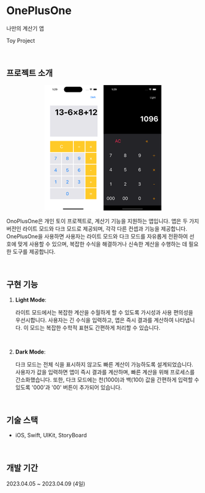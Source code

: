 # OnePlusOne

나만의 계산기 앱

Toy Project

<br>

## 프로젝트 소개

<p align="center">
  <img src="./lightMode.png" width=30% height=30%>
  <img src="./darkMode.png" width=30% height=30%>
</p>

OnoPlusOne은 개인 토이 프로젝트로, 계산기 기능을 지원하는 앱입니다. 앱은 두 가지 버전인 라이트 모드와 다크 모드로 제공되며, 각각 다른 컨셉과 기능을 제공합니다. OnePlusOne을 사용하면 사용자는 라이트 모드와 다크 모드를 자유롭게 전환하여 선호에 맞게 사용할 수 있으며, 복잡한 수식을 해결하거나 신속한 계산을 수행하는 데 필요한 도구를 제공합니다.

<br>

## 구현 기능

1. <strong>Light Mode</strong>:

   라이트 모드에서는 복잡한 계산을 수월하게 할 수 있도록 가시성과 사용 편의성을 우선시합니다. 사용자는 긴 수식을 입력하고, 앱은 즉시 결과를 계산하여 나타냅니다. 이 모드는 복잡한 수학적 표현도 간편하게 처리할 수 있습니다.

<br>

2. <strong>Dark Mode</strong>:

   다크 모드는 전체 식을 표시하지 않고도 빠른 계산이 가능하도록 설계되었습니다. 사용자가 값을 입력하면 앱이 즉시 결과를 계산하며, 빠른 계산을 위해 프로세스를 간소화했습니다. 또한, 다크 모드에는 천(1000)과 백(100) 값을 간편하게 입력할 수 있도록 '000'과 '00' 버튼이 추가되어 있습니다.

<br>

## 기술 스택

- iOS, Swift, UIKit, StoryBoard

<br>

## 개발 기간

2023.04.05 ~ 2023.04.09 (4일)
